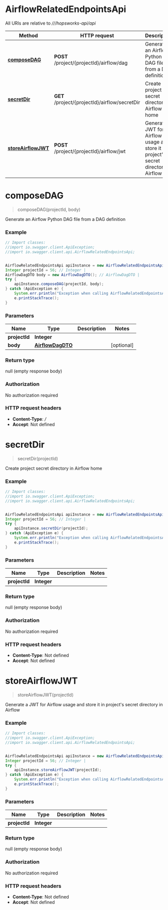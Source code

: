 # AirflowRelatedEndpointsApi

All URIs are relative to *///hopsworks-api/api*

Method | HTTP request | Description
------------- | ------------- | -------------
[**composeDAG**](AirflowRelatedEndpointsApi.md#composeDAG) | **POST** /project/{projectId}/airflow/dag | Generate an Airflow Python DAG file from a DAG definition
[**secretDir**](AirflowRelatedEndpointsApi.md#secretDir) | **GET** /project/{projectId}/airflow/secretDir | Create project secret directory in Airflow home
[**storeAirflowJWT**](AirflowRelatedEndpointsApi.md#storeAirflowJWT) | **POST** /project/{projectId}/airflow/jwt | Generate a JWT for Airflow usage and store it in project&#x27;s secret directory in Airflow

<a name="composeDAG"></a>
# **composeDAG**
> composeDAG(projectId, body)

Generate an Airflow Python DAG file from a DAG definition

### Example
```java
// Import classes:
//import io.swagger.client.ApiException;
//import io.swagger.client.api.AirflowRelatedEndpointsApi;


AirflowRelatedEndpointsApi apiInstance = new AirflowRelatedEndpointsApi();
Integer projectId = 56; // Integer | 
AirflowDagDTO body = new AirflowDagDTO(); // AirflowDagDTO | 
try {
    apiInstance.composeDAG(projectId, body);
} catch (ApiException e) {
    System.err.println("Exception when calling AirflowRelatedEndpointsApi#composeDAG");
    e.printStackTrace();
}
```

### Parameters

Name | Type | Description  | Notes
------------- | ------------- | ------------- | -------------
 **projectId** | **Integer**|  |
 **body** | [**AirflowDagDTO**](AirflowDagDTO.md)|  | [optional]

### Return type

null (empty response body)

### Authorization

No authorization required

### HTTP request headers

 - **Content-Type**: */*
 - **Accept**: Not defined

<a name="secretDir"></a>
# **secretDir**
> secretDir(projectId)

Create project secret directory in Airflow home

### Example
```java
// Import classes:
//import io.swagger.client.ApiException;
//import io.swagger.client.api.AirflowRelatedEndpointsApi;


AirflowRelatedEndpointsApi apiInstance = new AirflowRelatedEndpointsApi();
Integer projectId = 56; // Integer | 
try {
    apiInstance.secretDir(projectId);
} catch (ApiException e) {
    System.err.println("Exception when calling AirflowRelatedEndpointsApi#secretDir");
    e.printStackTrace();
}
```

### Parameters

Name | Type | Description  | Notes
------------- | ------------- | ------------- | -------------
 **projectId** | **Integer**|  |

### Return type

null (empty response body)

### Authorization

No authorization required

### HTTP request headers

 - **Content-Type**: Not defined
 - **Accept**: Not defined

<a name="storeAirflowJWT"></a>
# **storeAirflowJWT**
> storeAirflowJWT(projectId)

Generate a JWT for Airflow usage and store it in project&#x27;s secret directory in Airflow

### Example
```java
// Import classes:
//import io.swagger.client.ApiException;
//import io.swagger.client.api.AirflowRelatedEndpointsApi;


AirflowRelatedEndpointsApi apiInstance = new AirflowRelatedEndpointsApi();
Integer projectId = 56; // Integer | 
try {
    apiInstance.storeAirflowJWT(projectId);
} catch (ApiException e) {
    System.err.println("Exception when calling AirflowRelatedEndpointsApi#storeAirflowJWT");
    e.printStackTrace();
}
```

### Parameters

Name | Type | Description  | Notes
------------- | ------------- | ------------- | -------------
 **projectId** | **Integer**|  |

### Return type

null (empty response body)

### Authorization

No authorization required

### HTTP request headers

 - **Content-Type**: Not defined
 - **Accept**: Not defined

